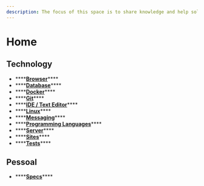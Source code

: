 ```yaml
---
description: The focus of this space is to share knowledge and help solve problems.
---
```


# Home

## Technology

* \*\*\*\*[**Browser**](technology/browser/)\*\*\*\*
* \*\*\*\*[**Database**](technology/database/)\*\*\*\*
* \*\*\*\*[**Docker**](technology/docker/)\*\*\*\*
* \*\*\*\*[**Git**](technology/git/)\*\*\*\*
* \*\*\*\*[**IDE / Text Editor**](technology/ide_text-editor/)\*\*\*\*
* \*\*\*\*[**Linux**](technology/linux/)\*\*\*\*
* \*\*\*\*[**Messaging**](technology/messaging/)\*\*\*\*
* \*\*\*\*[**Programming Languages**](technology/programming-languages/)\*\*\*\*
* \*\*\*\*[**Server**](technology/server/)\*\*\*\*
* \*\*\*\*[**Sites**](technology/sites.md)\*\*\*\*
* \*\*\*\*[**Tests**](technology/tests/)\*\*\*\*

## Pessoal

* \*\*\*\*[**Specs**](pessoal/specs.md)\*\*\*\*

